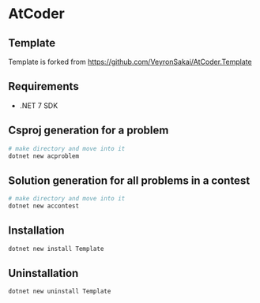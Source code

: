 # AtCoder

## Template

Template is forked from <https://github.com/VeyronSakai/AtCoder.Template>

## Requirements

- .NET 7 SDK

## Csproj generation for a problem

```sh
# make directory and move into it
dotnet new acproblem
```

## Solution generation for all problems in a contest

```sh
# make directory and move into it
dotnet new accontest
```

## Installation

```sh
dotnet new install Template
```

## Uninstallation

```sh
dotnet new uninstall Template
```
